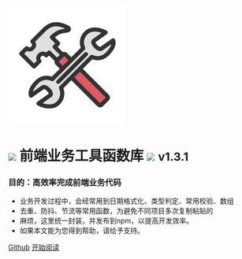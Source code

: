![logo](./_images/icon.svg)

# <image src="./_images/cracker.svg" /> 前端业务工具函数库 <image src="./_images/cracker.svg" /> <small>v1.3.1</small>

### 目的：高效率完成前端业务代码

- 业务开发过程中，会经常用到日期格式化、类型判定、常用校验、数组
- 去重、防抖、节流等常用函数，为避免不同项目多次复制粘贴的
- 麻烦，这里统一封装，并发布到npm，以提高开发效率。
- 如果本文能为您得到帮助，请给予支持。

[Github](https://github.com/Hyhello/utils)
[开始阅读](#hyhelloutils)
